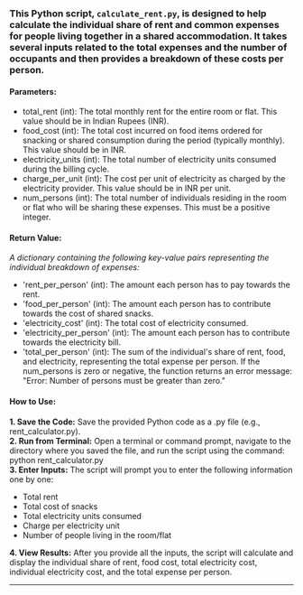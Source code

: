 ### This Python script, `calculate_rent.py`, is designed to help calculate the individual share of rent and common expenses for people living together in a shared accommodation. It takes several inputs related to the total expenses and the number of occupants and then provides a breakdown of these costs per person.

#### Parameters:

- total_rent (int): The total monthly rent for the entire room or flat. This value should be in Indian Rupees (INR).
- food_cost (int): The total cost incurred on food items ordered for snacking or shared consumption during the period (typically monthly). This value should be in INR.
- electricity_units (int): The total number of electricity units consumed during the billing cycle.
- charge_per_unit (int): The cost per unit of electricity as charged by the electricity provider. This value should be in INR per unit.
- num_persons (int): The total number of individuals residing in the room or flat who will be sharing these expenses. This must be a positive integer.

#### Return Value:

*A dictionary containing the following key-value pairs representing the individual breakdown of expenses:*
- 'rent_per_person' (int): The amount each person has to pay towards the rent.
- 'food_per_person' (int): The amount each person has to contribute towards the cost of shared snacks.
- 'electricity_cost' (int): The total cost of electricity consumed.
- 'electricity_per_person' (int): The amount each person has to contribute towards the electricity bill.
- 'total_per_person' (int): The sum of the individual's share of rent, food, and electricity, representing the total expense per person. If the num_persons is zero or negative, the function returns an error message: "Error: Number of persons must be greater than zero."

#### How to Use:
**1. Save the Code:** Save the provided Python code as a .py file (e.g., rent_calculator.py).<br>
**2. Run from Terminal:** Open a terminal or command prompt, navigate to the directory where you saved the file, and run the script using the command: python rent_calculator.py<br>
**3. Enter Inputs:** The script will prompt you to enter the following information one by one:<br>
- Total rent
- Total cost of snacks
- Total electricity units consumed
- Charge per electricity unit
- Number of people living in the room/flat

**4. View Results:** After you provide all the inputs, the script will calculate and display the individual share of rent, food cost, total electricity cost, individual electricity cost, and the total expense per person.
  ***
